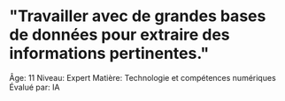 # "Travailler avec de grandes bases de données pour extraire des informations pertinentes."

Âge: 11
Niveau: Expert
Matière: Technologie et compétences numériques
Évalué par: IA